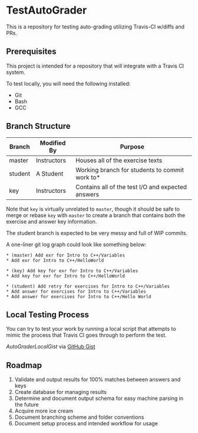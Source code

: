 # TestAutoGrader

This is a repository for testing auto-grading utilizing Travis-CI w/diffs and PRs.

## Prerequisites

This project is intended for a repository that will integrate with a Travis CI
system.

To test locally, you will need the following installed:

- Git
- Bash
- GCC

## Branch Structure

Branch  | Modified By | Purpose
--------|-------------|---------------------------------------------------
master  | Instructors | Houses all of the exercise texts
student | A Student   | Working branch for students to commit work to*
key     | Instructors | Contains all of the test I/O and expected answers

Note that `key` is virtually unrelated to `master`, though it should be safe to
merge or rebase `key` with `master` to create a branch that contains both the
exercise and answer key information.

The student branch is expected to be very messy and full of WIP commits.

A one-liner git log graph could look like something below:

```text
* (master) Add exr for Intro to C++/Variables
* Add exr for Intro to C++/HelloWorld

* (key) Add key for exr for Intro to C++/Variables
* Add key for exr for Intro to C++/HelloWorld

* (student) Add retry for exercises for Intro to C++/Variables
* Add answer for exercises for Intro to C++/Variables
* Add answer for exercises for Intro to C++/Hello World
```

## Local Testing Process

You can try to test your work by running a local script that attempts to
mimic the process that Travis CI goes through to perform the test.

_AutoGraderLocalGist_ via [GitHub Gist][AutoGraderLocalGist]

[AutoGraderLocalGist]:https://gist.github.com/terryn-aie/c83c5ef7e9138c2984807575a78a5fa3

## Roadmap

1. Validate and output results for 100% matches between answers and keys
2. Create database for managing results 
3. Determine and document output schema for easy machine parsing in the future
4. Acquire more ice cream
5. Document branching scheme and folder conventions
6. Document setup process and intended workflow for usage
